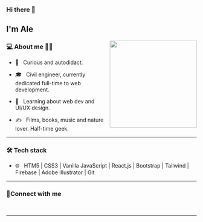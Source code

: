 ### Hi there 👋<h2> I'm Ale</h2>

<img align='right' src="https://res.cloudinary.com/dtkdsolsz/image/upload/w_1000,c_fill,ar_1:1,g_auto,r_max,bo_5px_solid_red,b_rgb:262c35/v1639765358/Mind%20Balance%20App/d1752567-adbf-4761-81f7-13ef4a7cb470_jz8zbd.jpg" width="230">


<h3>💻 About me 👩‍💻</h3>

- 🤔 &nbsp; Curious and autodidact.

- 🎓 &nbsp; Civil engineer, currently dedicated full-time to web development.

- 🌱 &nbsp; Learning about web dev and UI/UX design.

- ✍️ &nbsp; Films, books, music and nature lover. Half-time geek.

<hr>

<h3>🛠 Tech stack</h3>

- 🌐 &nbsp; HTM5 | CSS3 | Vanilla JavaScript | React.js | Bootstrap | Tailwind | Firebase | Adobe Illustrator | Git

<hr>

<h3>📧Connect with me</h3>

<br>

<p align="center">

<a href="https://alejandrasval.github.io/personalportfolio/"></a>

<a href="https://www.linkedin.com/in/alejandrasval/"></a>

<a href="https://instagram.com/alejandrasval"></a>

<a href="mailto:ing.alejandrasanchezv@gmail.com"></a>

</p>

<hr>
